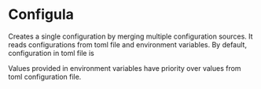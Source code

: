 # Configula

Creates a single configuration by merging multiple configuration
sources. It reads configurations from toml file and environment variables. By default, configuration in toml file is

Values provided in environment variables have priority over values from toml configuration
file.